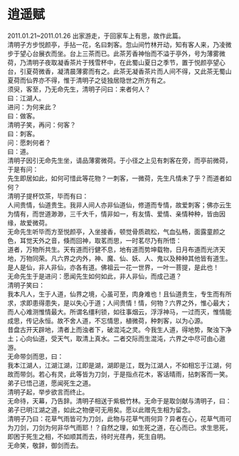 # 逍遥赋

2011.01.21~2011.01.26 出家游走，于回家车上有思，故作此篇。  
清明子方步悦颜亭，手拈一花，名曰刺客。忽山间竹林开动，知有客人来，乃凌微步于望心台展衣而坐。台上三茶而已。此茶芳香神怡而不溢于亭外，号为薄雾微荷，乃清明子夜取凝香茶片于残雪杯中，在此蜀山夏日之季节，置于悦颜亭望心台，引夏荷微香，凝清晨薄雾而有之。此茶无凝香茶片而人间不得，又此茶无蜀山夏荷而仙界亦不得，惟于清明子之徒独居隐世之所方有之。  
须臾，客至，乃无命先生，清明子问曰：来者何人？  
曰：江湖人。  
进问：为何来此？  
曰：做客。  
清明子笑，再问：何客？  
曰：刺客。  
问：愿刺何者？  
曰：道。  
清明子因引无命先生坐，请品薄雾微荷。于小径之上见有刺客在旁，而亭前微荷，于是有问：  
先生即居如此，如何可惜此等花物？一刺客，一微荷，先生凡情未了乎？而道者如何？  
清明子提杯饮茶，毕而有曰：  
人间贵情，仙道贵生。我非人间人亦非仙道仙，修道而专情，故爱刺客；佛亦云生为情有，而世道渺渺，三千大千，情非如一，有友情、爱情、亲情种种，皆由因缘，故爱微荷。  
无命先生听毕而方至悦颜亭，入坐接香，顿觉骨质疏松，气血弘畅，面露童颜之色，耳觉天外之音，倏而回神，取茗而思，一时茗尽乃有所悟：  
道者，万物所共生。天有道而行健不息，地有道而势坤载物，日月布道而光济天地，万物同荣。凡六界之内外，神、魔、仙、妖、人、鬼以及种种其他皆有道生。是人是仙，非人非仙，亦各有道。佛祖云一花一世界，一叶一菩提，是此也！  
无命先生于是进问：愿闻先生如何如此，非人非仙，而成己道？  
清明子笑曰：  
我本凡人，生于人道，仙界之境，心虽可至，肉身难也！且仙道贵生，专生而有所求，求即患得患失，是以失心于道；人间贵情！情，何物？六界之外，惟心最大；而人心难测惟情最大。所谓名缰利锁，如往事烟云，浮浮神马，一过而灭，惟情能成思，传记永恒。故不舍人道，不忘情思，植微荷，种刺客，以为心源。  
昔盘古开天辟地，清者上而浊者下，破混沌之灵。今我生人道，得地势，聚浊下净土；心向仙道，受天气，取清上真水。二者交际而生混沌，六界之中尽可由心遨游。  
无命带剑而思，曰：  
我本江湖人，江湖江湖，江即是湖，湖即是江，既为江湖人，不如相忘于江湖，何故而带剑。若心有灵，此等皆为刀剑，于是指点花木，客话晴雨，拈刺客而一笑。弟子已悟己道，愿闻死生之道。  
清明子起，举步欲言而终止。  
无命待，天幕，乃告辞。清明子相送于紫极竹林。无命于是取剑献与清明子，曰：  
弟子已明江湖之道，如此之物便可无用矣。愿以此赠先生相为留念。  
清明子乃曰：花草气雨皆可为刀剑，此物与花草气雨何异？异者在心，花草气雨可为刀剑，刀剑为何非华气雨耶！？自然之理，如生死之道，在心而已。求生思死，即困于死生之相，不如顺其而去，待时光荏冉，死生自明。  
无命笑，敬辞，御剑而去。
